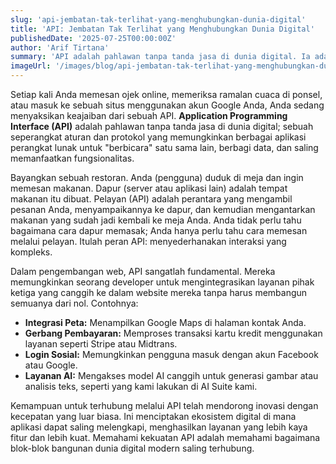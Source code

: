 ```yaml
---
slug: 'api-jembatan-tak-terlihat-yang-menghubungkan-dunia-digital'
title: 'API: Jembatan Tak Terlihat yang Menghubungkan Dunia Digital'
publishedDate: '2025-07-25T00:00:00Z'
author: 'Arif Tirtana'
summary: 'API adalah pahlawan tanpa tanda jasa di dunia digital. Ia adalah jembatan yang memungkinkan berbagai aplikasi untuk "berbicara" dan berbagi data satu sama lain.'
imageUrl: '/images/blog/api-jembatan-tak-terlihat-yang-menghubungkan-dunia-digital.png'
---
```


Setiap kali Anda memesan ojek online, memeriksa ramalan cuaca di ponsel, atau masuk ke sebuah situs menggunakan akun Google Anda, Anda sedang menyaksikan keajaiban dari sebuah API. **Application Programming Interface (API)** adalah pahlawan tanpa tanda jasa di dunia digital; sebuah seperangkat aturan dan protokol yang memungkinkan berbagai aplikasi perangkat lunak untuk "berbicara" satu sama lain, berbagi data, dan saling memanfaatkan fungsionalitas.

Bayangkan sebuah restoran. Anda (pengguna) duduk di meja dan ingin memesan makanan. Dapur (server atau aplikasi lain) adalah tempat makanan itu dibuat. Pelayan (API) adalah perantara yang mengambil pesanan Anda, menyampaikannya ke dapur, dan kemudian mengantarkan makanan yang sudah jadi kembali ke meja Anda. Anda tidak perlu tahu bagaimana cara dapur memasak; Anda hanya perlu tahu cara memesan melalui pelayan. Itulah peran API: menyederhanakan interaksi yang kompleks.

Dalam pengembangan web, API sangatlah fundamental. Mereka memungkinkan seorang developer untuk mengintegrasikan layanan pihak ketiga yang canggih ke dalam website mereka tanpa harus membangun semuanya dari nol. Contohnya:

* **Integrasi Peta:** Menampilkan Google Maps di halaman kontak Anda.
* **Gerbang Pembayaran:** Memproses transaksi kartu kredit menggunakan layanan seperti Stripe atau Midtrans.
* **Login Sosial:** Memungkinkan pengguna masuk dengan akun Facebook atau Google.
* **Layanan AI:** Mengakses model AI canggih untuk generasi gambar atau analisis teks, seperti yang kami lakukan di AI Suite kami.

Kemampuan untuk terhubung melalui API telah mendorong inovasi dengan kecepatan yang luar biasa. Ini menciptakan ekosistem digital di mana aplikasi dapat saling melengkapi, menghasilkan layanan yang lebih kaya fitur dan lebih kuat. Memahami kekuatan API adalah memahami bagaimana blok-blok bangunan dunia digital modern saling terhubung.
